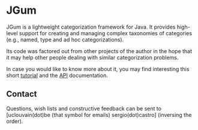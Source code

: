 JGum
====

JGum is a lightweight categorization framework for Java.
It provides high-level support for creating and managing  complex taxonomies of categories (e.g., named, type and ad hoc categorizations).

Its code was factored out from other projects of the author in the hope that it may help other people dealing with similar categorization problems.

In case you would like to know more about it, you may find interesting this short [tutorial](http://jgum.github.com/ "JGum Tutorial") 
and the [API](http://jgum.github.com/apidocs/ "API documentation ") documentation.


Contact
-------

Questions, wish lists and constructive feedback can be sent to [uclouvain(dot)be (that symbol for emails) sergio(dot)castro]
\(inversing the order\).
